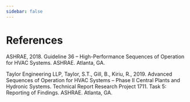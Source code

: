 ```yaml
---
sidebar: false
---
```


# References

<a name="ashrae-g36"></a>
ASHRAE, 2018. Guideline 36 &ndash; High-Performance Sequences of Operation for HVAC Systems. ASHRAE. Atlanta, GA.

<a name="ashrae-rp1711"></a>
Taylor Engineering LLP, Taylor, S.T., Gill, B., Kiriu, R., 2019. Advanced Sequences of Operation for HVAC Systems
&ndash; Phase II Central Plants and Hydronic Systems. Technical Report Research Project 1711. Task 5: Reporting of
Findings. ASHRAE. Atlanta, GA.